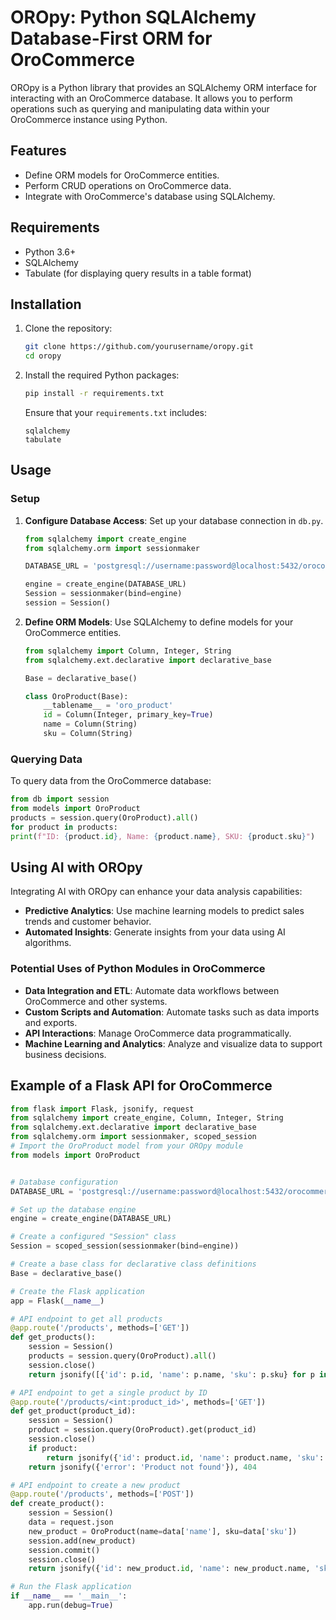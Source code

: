 # OROpy: Python SQLAlchemy Database-First ORM for OroCommerce

OROpy is a Python library that provides an SQLAlchemy ORM interface for interacting with an OroCommerce database. It allows you to perform operations such as querying and manipulating data within your OroCommerce instance using Python.

## Features

- Define ORM models for OroCommerce entities.
- Perform CRUD operations on OroCommerce data.
- Integrate with OroCommerce's database using SQLAlchemy.

## Requirements

- Python 3.6+
- SQLAlchemy
- Tabulate (for displaying query results in a table format)

## Installation

1. Clone the repository:

   ```bash
   git clone https://github.com/yourusername/oropy.git
   cd oropy
   ```

2. Install the required Python packages:

   ```bash
   pip install -r requirements.txt
   ```

   Ensure that your `requirements.txt` includes:
   ```
   sqlalchemy
   tabulate
   ```

## Usage

### Setup

1. **Configure Database Access**: Set up your database connection in `db.py`.

   ```python
   from sqlalchemy import create_engine
   from sqlalchemy.orm import sessionmaker

   DATABASE_URL = 'postgresql://username:password@localhost:5432/orocommerce'

   engine = create_engine(DATABASE_URL)
   Session = sessionmaker(bind=engine)
   session = Session()
   ```

2. **Define ORM Models**: Use SQLAlchemy to define models for your OroCommerce entities.

   ```python
   from sqlalchemy import Column, Integer, String
   from sqlalchemy.ext.declarative import declarative_base

   Base = declarative_base()

   class OroProduct(Base):
       __tablename__ = 'oro_product'
       id = Column(Integer, primary_key=True)
       name = Column(String)
       sku = Column(String)
   ```

### Querying Data

To query data from the OroCommerce database:

```python
from db import session
from models import OroProduct
products = session.query(OroProduct).all()
for product in products:
print(f"ID: {product.id}, Name: {product.name}, SKU: {product.sku}")
```

## Using AI with OROpy

Integrating AI with OROpy can enhance your data analysis capabilities:

- **Predictive Analytics**: Use machine learning models to predict sales trends and customer behavior.
- **Automated Insights**: Generate insights from your data using AI algorithms.

### Potential Uses of Python Modules in OroCommerce

- **Data Integration and ETL**: Automate data workflows between OroCommerce and other systems.
- **Custom Scripts and Automation**: Automate tasks such as data imports and exports.
- **API Interactions**: Manage OroCommerce data programmatically.
- **Machine Learning and Analytics**: Analyze and visualize data to support business decisions.

## Example of a Flask API for OroCommerce
```python
from flask import Flask, jsonify, request
from sqlalchemy import create_engine, Column, Integer, String
from sqlalchemy.ext.declarative import declarative_base
from sqlalchemy.orm import sessionmaker, scoped_session
# Import the OroProduct model from your OROpy module
from models import OroProduct  


# Database configuration
DATABASE_URL = 'postgresql://username:password@localhost:5432/orocommerce'

# Set up the database engine
engine = create_engine(DATABASE_URL)

# Create a configured "Session" class
Session = scoped_session(sessionmaker(bind=engine))

# Create a base class for declarative class definitions
Base = declarative_base()

# Create the Flask application
app = Flask(__name__)

# API endpoint to get all products
@app.route('/products', methods=['GET'])
def get_products():
    session = Session()
    products = session.query(OroProduct).all()
    session.close()
    return jsonify([{'id': p.id, 'name': p.name, 'sku': p.sku} for p in products])

# API endpoint to get a single product by ID
@app.route('/products/<int:product_id>', methods=['GET'])
def get_product(product_id):
    session = Session()
    product = session.query(OroProduct).get(product_id)
    session.close()
    if product:
        return jsonify({'id': product.id, 'name': product.name, 'sku': product.sku})
    return jsonify({'error': 'Product not found'}), 404

# API endpoint to create a new product
@app.route('/products', methods=['POST'])
def create_product():
    session = Session()
    data = request.json
    new_product = OroProduct(name=data['name'], sku=data['sku'])
    session.add(new_product)
    session.commit()
    session.close()
    return jsonify({'id': new_product.id, 'name': new_product.name, 'sku': new_product.sku}), 201

# Run the Flask application
if __name__ == '__main__':
    app.run(debug=True)
```